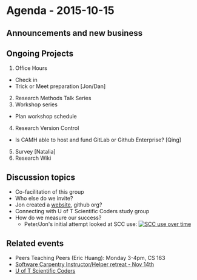 # Agenda - 2015-10-15

## Announcements and new business

## Ongoing Projects
1. Office Hours
  - Check in
  - Trick or Meet preparation [Jon/Dan]
2. Research Methods Talk Series
3. Workshop series
  - Plan workshop schedule
4. Research Version Control 
  - Is CAMH able to host and fund GitLab or Github Enterprise? [Qing]
5. Survey [Natalia]
6. Research Wiki

## Discussion topics
- Co-facilitation of this group
- Who else do we invite? 
- Jon created a [website](http://pipitone.github.io/CAMH-computing-support-WG/), github org? 
- Connecting with U of T Scientific Coders study group
- How do we measure our success? 
  - Peter/Jon's initial attempt looked at SCC use: 
    [![SCC use over time](http://i.imgur.com/bo9mDiOl.png)](http://i.imgur.com/bo9mDiO.png)

## Related events
- Peers Teaching Peers (Eric Huang): Monday 3-4pm, CS 163
- [Software Carpentry Instructor/Helper retreat - Nov 14th](http://www.software-carpentry.org/blog/2015/09/instructor-helper-retreat.html)
- [U of T Scientific Coders](http://uoftcoders.github.io/studyGroup/)
